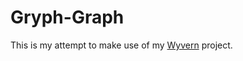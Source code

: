 # Gryph-Graph
This is my attempt to make use of my [Wyvern](https://github.com/jnguyen1098/wyvern) project. 

